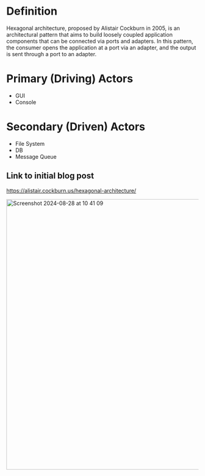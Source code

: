# Definition

Hexagonal architecture, proposed by Alistair Cockburn in 2005, is an architectural pattern that aims to build loosely coupled application components that can be connected via ports and adapters.
In this pattern, the consumer opens the application at a port via an adapter, and the output is sent through a port to an adapter. 

# Primary (Driving) Actors

* GUI
* Console

# Secondary (Driven) Actors

* File System
* DB
* Message Queue

## Link to initial blog post 

https://alistair.cockburn.us/hexagonal-architecture/

<img width="709" alt="Screenshot 2024-08-28 at 10 41 09" src="https://github.com/user-attachments/assets/2fa6ff50-f076-42cb-8ba1-86e2fa3f823f">
